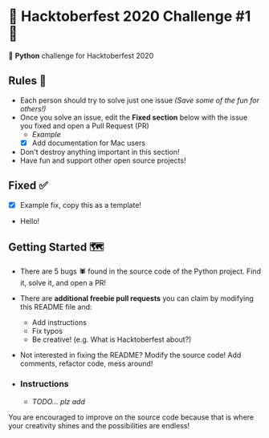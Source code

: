 # 🎉 Hacktoberfest 2020 Challenge #1 🎉

🐍 **Python** challenge for Hacktoberfest 2020

## Rules 📜

- Each person should try to solve just one issue _(Save some of the fun for others!)_
- Once you solve an issue, edit the **Fixed section** below with the issue you fixed and open a Pull Request (PR)
  - _Example_
  - [x] Add documentation for Mac users
- Don't destroy anything important in this section!
- Have fun and support other open source projects!

## Fixed ✅

- [x] Example fix, copy this as a template!
- Hello!

## Getting Started 🗺️

- There are 5 bugs 🕷️ found in the source code of the Python project. Find it, solve it, and open a PR!
- There are **additional freebie pull requests** you can claim by modifying this README file and:
  - Add instructions
  - Fix typos
  - Be creative! (e.g. What is Hacktoberfest about?)
- Not interested in fixing the README? Modify the source code! Add comments, refactor code, mess around!

- ### Instructions
  - _TODO... plz add_

You are encouraged to improve on the source code because that is where your creativity shines and the possibilities are endless!
